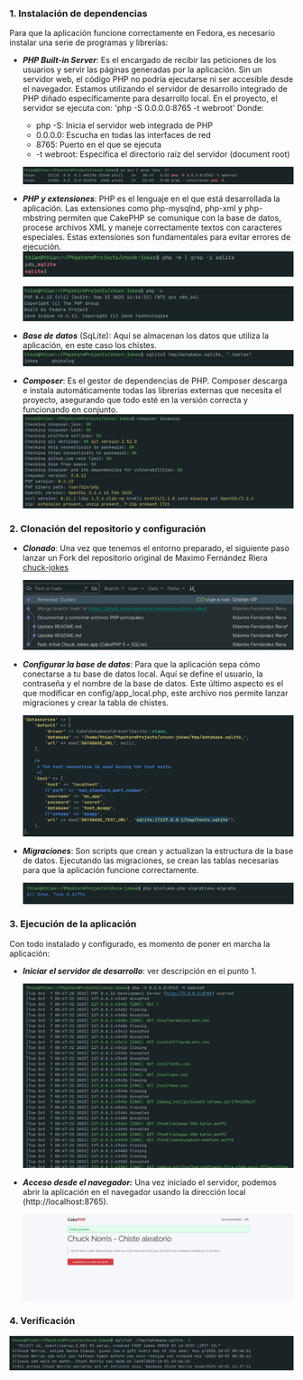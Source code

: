 ### 1. Instalación de dependencias

Para que la aplicación funcione correctamente en Fedora, es necesario instalar una serie de programas y librerías:

- ***PHP Built-in Server***: Es el encargado de recibir las peticiones de los usuarios y servir las páginas generadas por la aplicación.
Sin un servidor web, el código PHP no podría ejecutarse ni ser accesible desde el navegador. Estamos utilizando el servidor de desarrollo integrado de PHP diñado específicamente para desarrollo local.
En el proyecto, el servidor se ejecuta con:
        'php -S 0.0.0.0:8765 -t webroot'
Donde:
    - php -S: Inicia el servidor web integrado de PHP
    - 0.0.0.0: Escucha en todas las interfaces de red
    - 8765: Puerto en el que se ejecuta
    - -t webroot: Especifica el directorio raíz del servidor (document root)

    ![PHP Server](./screenshoots/php_built-in_server.png)


- ***PHP y extensiones***: PHP es el lenguaje en el que está desarrollada la aplicación. Las extensiones como php-mysqlnd, php-xml y php-mbstring
permiten que CakePHP se comunique con la base de datos, procese archivos XML y maneje correctamente textos con caracteres especiales.
Estas extensiones son fundamentales para evitar errores de ejecución.
  ![PHP Extension](./screenshoots/php_extensions.png)

  ![PHP Version](./screenshoots/php.png)

 - ***Base de datos*** (SqLite): Aquí se almacenan los datos que utiliza la aplicación, en este caso los chistes.
  ![SqLite](./screenshoots/sqlite.png)


- ***Composer***: Es el gestor de dependencias de PHP. Composer descarga e instala automáticamente todas las librerías externas que necesita el proyecto,
asegurando que todo esté en la versión correcta y funcionando en conjunto.
  ![Composer](./screenshoots/composer_diagnose.png)


### 2. Clonación del repositorio y configuración

- ***Clonado***: Una vez que tenemos el entorno preparado, el siguiente paso lanzar un Fork del repositorio original de Maximo Fernández Riera
[chuck-jokes ](https://github.com/maximofernandezriera/chuck-jokes.git)

    ![Clonado repo](./screenshoots/clonado.png)

- ***Configurar la base de datos***: Para que la aplicación sepa cómo conectarse a tu base de datos local. Aquí se define el usuario, la contraseña y el nombre de la base de datos.
Este último aspecto es el que modificar en config/app_local.php, este archivo nos permite lanzar migraciones y crear la tabla de chistes.

    ![Clonación y configuración](./screenshoots/app_local.png)

- ***Migraciones***: Son scripts que crean y actualizan la estructura de la base de datos. Ejecutando las migraciones, se crean las tablas necesarias para que la aplicación funcione correctamente.

    ![Migraciones](./screenshoots/migrate.png)

### 3. Ejecución de la aplicación

Con todo instalado y configurado, es momento de poner en marcha la aplicación:

- ***Iniciar el servidor de desarrollo***: ver descripción en el punto 1.

  ![Arranque Server](./screenshoots/webroot.png)


- ***Acceso desde el navegador:*** Una vez iniciado el servidor, podemos abrir la aplicación en el navegador usando la dirección local (http://localhost:8765).


  ![Chuck Server](./screenshoots/chuck_server.png)


### 4. Verificación

![Verificación](./screenshoots/save_joke.png)
